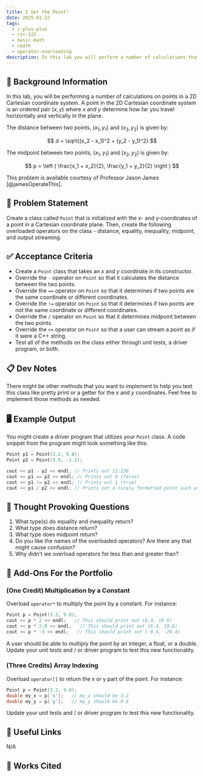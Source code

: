 ```yaml
---
title: I Get the Point!
date: 2025-01-22
tags:
  - c-plus-plus
  - csc-122
  - basic-math
  - cmath
  - operator-overloading
description: In this lab you will perform a number of calculations that will involve the cmath library. Rather than creating named methods for each calculation, you will overload some of the existing C++ operators.
---
```


## 🔖 Background Information

In this lab, you will be performing a number of calculations on points in a 2D Cartesian coordinate system. A point in the 2D Cartesian coordinate system is an ordered pair $(x,y)$ where $x$ and $y$ determine how far you travel horizontally and vertically in the plane.

The distance between two points, $(x_1, y_1)$ and $(x_2, y_2)$ is given by:

$$
d = \sqrt{(x_2 - x_1)^2 + (y_2 - y_1)^2}
$$

The midpoint between two points, $(x_1, y_1)$ and $(x_2, y_2)$ is given by:

$$
p = \left ( \frac{x_1 + x_2}{2}, \frac{y_1 + y_2}{2} \right )
$$

This problem is available courtesy of Professor Jason James [@jamesOperateThis].

## 🎯 Problem Statement

Create a class called `Point` that is initialized with the x- and y-coordinates of a point in a Cartesian coordinate plane. Then, create the following overloaded operators on the class - distance, equality, inequality, midpoint, and output streaming.

## ✅ Acceptance Criteria

* Create a `Point` class that takes an $x$ and $y$ coordinate in its constructor.
* Override the `-` operator on `Point` so that it calculates the distance between the two points.
* Override the `==` operator on `Point` so that it determines if two points are the same coordinate or different coordinates.
* Override the `!=` operator on `Point` so that it determines if two points are not the same coordinate or different coordinates.
* Override the `/` operator on `Point` so that it determines midpoint between the two points.
* Override the `<<` operator on `Point` so that a user can stream a point as if it were a C++ string.
* Test all of the methods on the class either through unit tests, a driver program, or both.

## 📋 Dev Notes

There might be other methods that you want to implement to help you test this class like pretty print or a getter for the $x$ and $y$ coordinates. Feel free to implement those methods as needed.

## 🖥️ Example Output

You might create a driver program that utilizes your `Point` class. A code snippet from the program might look something like this:

```cpp
Point p1 = Point(3.2, 9.8);
Point p2 = Point(5.5, -1.2);

cout << p1 - p2 << endl; // Prints out 11.238
cout << p1 == p2 << endl; // Prints out 0 (false)
cout << p1 != p2 << endl; // Prints out 1 (true)
cout << p1 / p2 << endl; // Prints out a nicely formatted point such as (4.35, 4.3)
```

## 📝 Thought Provoking Questions

1. What type(s) do equality and inequality return?
2. What type does distance return?
3. What type does midpoint return?
4. Do you like the names of the overloaded operators? Are there any that might cause confusion?
5. Why didn't we overload operators for less than and greater than?

## 💼 Add-Ons For the Portfolio

### (One Credit) Multiplication by a Constant

Overload `operator*` to multiply the point by a constant. For instance:

```cpp
Point p = Point(3.2, 9.8);
cout << p * 2 << endl;   // This should print out (6.4, 19.6)
cout << p * 2.0 << endl;   // This should print out (6.4, 19.6)
cout << p * -3 << endl;   // This should print out (-9.6, -29.4)
```

A user should be able to multiply the point by an integer, a float, or a double. Update your unit tests and / or driver program to test this new functionality.

### (Three Credits) Array Indexing

Overload `operator[]` to return the x or y part of the point. For instance:

```cpp
Point p = Point(3.2, 9.8);
double my_x = p['x'];   // my_x should be 3.2
double my_y = p['y'];   // my_y should be 9.8
```

Update your unit tests and / or driver program to test this new functionality.

## 🔗 Useful Links

N/A

## 📘 Works Cited

[//]: <> (This is a placeholder for where the Works Cited will be rendered for this page.)
